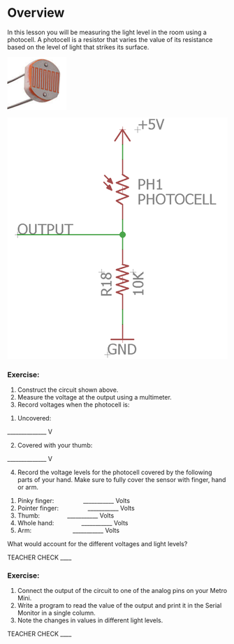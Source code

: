 # Overview

In this lesson you will be measuring the light level in the room using a photocell. A photocell is a resistor that varies the value of its resistance based on the level of light that strikes its surface.

![](images/image34.png)

![](images/image43.png)

### Exercise:

1.  Construct the circuit shown above.
2.  Measure the voltage at the output using a multimeter.
3.  Record voltages when the photocell is:

<!-- end list -->

1.  Uncovered:                         

\_\_\_\_\_\_\_\_\_\_\_\_\_\_ V

2.  Covered with your thumb:         

\_\_\_\_\_\_\_\_\_\_\_\_\_\_ V

4.  Record the voltage levels for the photocell covered by the following parts of your hand. Make sure to fully cover the sensor with finger, hand or arm.

<!-- end list -->

1.  Pinky finger:                 \_\_\_\_\_\_\_\_\_\_\_ Volts
2.  Pointer finger:                 \_\_\_\_\_\_\_\_\_\_\_ Volts
3.  Thumb:                \_\_\_\_\_\_\_\_\_\_\_ Volts
4.  Whole hand:                \_\_\_\_\_\_\_\_\_\_\_ Volts
5.  Arm:                        \_\_\_\_\_\_\_\_\_\_\_ Volts

What would account for the different voltages and light levels?

TEACHER CHECK \_\_\_\_

### Exercise:

1.  Connect the output of the circuit to one of the analog pins on your Metro Mini.
2.  Write a program to read the value of the output and print it in the Serial Monitor in a single column.
3.  Note the changes in values in different light levels.

TEACHER CHECK \_\_\_\_
